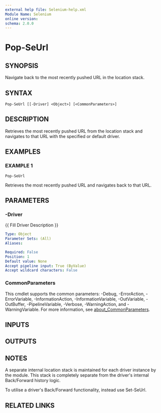 ```yaml
---
external help file: Selenium-help.xml
Module Name: Selenium
online version:
schema: 2.0.0
---
```


# Pop-SeUrl

## SYNOPSIS
Navigate back to the most recently pushed URL in the location stack.

## SYNTAX

```
Pop-SeUrl [[-Driver] <Object>] [<CommonParameters>]
```

## DESCRIPTION
Retrieves the most recently pushed URL from the location stack and navigates
to that URL with the specified or default driver.

## EXAMPLES

### EXAMPLE 1
```
Pop-SeUrl
```

Retrieves the most recently pushed URL and navigates back to that URL.

## PARAMETERS

### -Driver
{{ Fill Driver Description }}

```yaml
Type: Object
Parameter Sets: (All)
Aliases:

Required: False
Position: 1
Default value: None
Accept pipeline input: True (ByValue)
Accept wildcard characters: False
```

### CommonParameters
This cmdlet supports the common parameters: -Debug, -ErrorAction, -ErrorVariable, -InformationAction, -InformationVariable, -OutVariable, -OutBuffer, -PipelineVariable, -Verbose, -WarningAction, and -WarningVariable. For more information, see [about_CommonParameters](http://go.microsoft.com/fwlink/?LinkID=113216).

## INPUTS

## OUTPUTS

## NOTES
A separate internal location stack is maintained for each driver instance
by the module.
This stack is completely separate from the driver's internal
Back/Forward history logic.

To utilise a driver's Back/Forward functionality, instead use Set-SeUrl.

## RELATED LINKS
